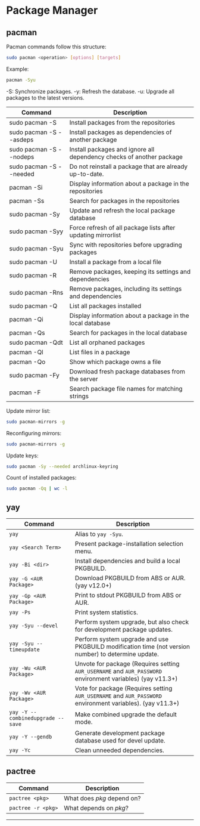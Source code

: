 # Package Manager

## pacman

Pacman commands follow this structure:

```sh
sudo pacman <operation> [options] [targets]
```

Example:

```sh
pacman -Syu
```

-S: Synchronize packages.
-y: Refresh the database.
-u: Upgrade all packages to the latest versions.


| Command                               | Description                                                  |
|-----------------------------------------|--------------------------------------------------------------|
| sudo pacman -S                               | Install packages from the repositories                       |
| sudo pacman -S --asdeps                               | Install packages as dependencies of another package          |
| sudo pacman -S --nodeps                               | Install packages and ignore all dependency checks of another package          |
| sudo pacman -S --needed                              | Do not reinstall a package that are already up-to-date.         |
| pacman -Si                               | Display information about a package in the repositories      |
| pacman -Ss                               | Search for packages in the repositories                      |
| sudo pacman -Sy                               | Update and refresh the local package database                |
| sudo pacman -Syy                               | Force refresh of all package lists after updating mirrorlist |
| sudo pacman -Syu                               | Sync with repositories before upgrading packages             |
| sudo pacman -U                               | Install a package from a local file                          |
| sudo pacman -R                               | Remove packages, keeping its settings and dependencies       |
| sudo pacman -Rns                               | Remove packages, including its settings and dependencies     |
| sudo pacman -Q                             | List all packages installed                                  |
| pacman -Qi                               | Display information about a package in the local database    |
| pacman -Qs                               | Search for packages in the local database                    |
| sudo pacman -Qdt                               | List all orphaned packages                                   |
| pacman -Ql                               | List files in a package                                      |
| pacman -Qo                               | Show which package owns a file                               |
| sudo pacman -Fy                               | Download fresh package databases from the server             |
| pacman -F                               | Search package file names for matching strings               |


Update mirror list:

```sh
sudo pacman-mirrors -g
```

Reconfiguring mirrors:

```sh
sudo pacman-mirrors -g
```

Update keys:

```sh
sudo pacman -Sy --needed archlinux-keyring
```

Count of installed packages:

```sh
sudo pacman -Qq | wc -l
```

## yay

| Command                           | Description                                                                                                |
| --------------------------------- | ---------------------------------------------------------------------------------------------------------- |
| `yay`                             | Alias to `yay -Syu`.                                                                                       |
| `yay <Search Term>`               | Present package-installation selection menu.                                                               |
| `yay -Bi <dir>`                   | Install dependencies and build a local PKGBUILD.                                                           |
| `yay -G <AUR Package>`            | Download PKGBUILD from ABS or AUR. (yay v12.0+)                                                            |
| `yay -Gp <AUR Package>`           | Print to stdout PKGBUILD from ABS or AUR.                                                                  |
| `yay -Ps`                         | Print system statistics.                                                                                   |
| `yay -Syu --devel`                | Perform system upgrade, but also check for development package updates.                                    |
| `yay -Syu --timeupdate`           | Perform system upgrade and use PKGBUILD modification time (not version number) to determine update.        |
| `yay -Wu <AUR Package>`           | Unvote for package (Requires setting `AUR_USERNAME` and `AUR_PASSWORD` environment variables) (yay v11.3+) |
| `yay -Wv <AUR Package>`           | Vote for package (Requires setting `AUR_USERNAME` and `AUR_PASSWORD` environment variables). (yay v11.3+)  |
| `yay -Y --combinedupgrade --save` | Make combined upgrade the default mode.                                                                    |
| `yay -Y --gendb`                  | Generate development package database used for devel update.                                               |
| `yay -Yc`                         | Clean unneeded dependencies.                                                                               |


## pactree

| Command            | Description                |
| ------------------ | -------------------------- |
| `pactree <pkg>`    | What does _pkg_ depend on? |
| `pactree -r <pkg>` | What depends on _pkg_?     |


---
